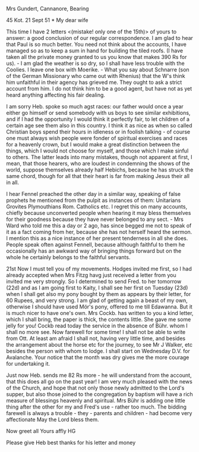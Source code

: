 Mrs Gundert, Cannanore, Bearing

45 Kot. 21 Sept 51
 <Sunday>*
My dear wife

This time I have 2 letters <(mistake! only one of the 15th)> of yours to answer: a good conclusion of our regular correspondence. I am glad to hear that Paul is so much better. You need not think about the accounts, I have managed so as to keep a sum in hand for building the tiled roofs. (I have taken all the private money granted to us you know that makes 390 Rs for us). - I am glad the weather is so dry, so I shall have less trouble with the Coolies. I leave one box with Moerike. - What you say about Schnarre (son of the German Missionary who came out with Rhenius) that the W's think him unfaithful in their agency has grieved me. They ought to ask a strict account from him. I do not think him to be a good agent, but have not as yet heard anything affecting his fair dealing.

I am sorry Heb. spoke so much agst races: our father would once a year either go himself or send somebody with us boys to see similar exhibitions, and if I had the opportunity I would think it perfectly fair, to let children of a certain age see them also in this country. I think it as nice as when so called Christian boys spend their hours in idleness or in foolish talking - of course one must always wish people were fonder of spiritual exercises and races for a heavenly crown, but I would make a great distinction between the things, which I would not choose for myself, and those which I make sinful to others. The latter leads into many mistakes, though not apparent at first, I mean, that those hearers, who are loudest in condemning the shows of the world, suppose themselves already half Hebichs, because he has struck the same chord, though for all that their heart is far from making Jesus their all in all.

I hear Fennel preached the other day in a similar way, speaking of false prophets he mentioned from the pulpit as instances of them: Unitarians Grovites Plymouthians Rom. Catholics etc. I regret this on many accounts, chiefly because unconverted people when hearing it may bless themselves for their goodness because they have never belonged to any sect. - Mrs Ward who told me this a day or 2 ago, has since begged me not to speak of it as a fact coming from her, because she has not herself heard the sermon. I mention this as a nice instance of her present tenderness in all she does. People speak often against Fennell, because although faithful to them he occasionally has an awkward way of bringing things forward but on the whole he certainly belongs to the faithful servants.

21st Now I must tell you of my movements. Hodges invited me first, so I had already accepted when Mrs Fitzg havg just received a letter from you invited me very strongly. So I determined to send Fred. to her tomorrow (22d) and as I am going first to Kaity, I shall see her first on Tuesday (23d) when I shall get also my pony bought by them as appears by their letter, for 60 Rupees, and very strong. I am glad of getting again a beast of my own, otherwise I should have used Mör's pony, offered to me till Edawanna. But it is much nicer to have one's own. Mrs Cockb. has written to you a kind letter, which I shall bring, the paper is thick, the contents little. She gave me some jelly for you! Cockb read today the service in the absence of Bühr. whom I shall no more see. Now farewell for some time! I shall not be able to write from Ott. At least am afraid I shall not, having very little time, and besides the arrangement about the horse etc for the journey, to see Mr J Walker, etc besides the person with whom to lodge. I shall start on Wednesday D.V. for Avalanche. Your notice that the month was dry gives me the more courage for undertaking it.

Just now Heb. sends me 82 Rs more - he will understand from the account, that this does all go on the past year! I am very much pleased with the news of the Church, and hope that not only those newly admitted to the Lord's supper, but also those joined to the congregation by baptism will have a rich measure of blessings heavenly and spiritual. Mrs Bühr is adding one little thing after the other for my and Fred's use - rather too much. The bidding farewell is always a trouble - they - parents and children - had become very affectionate May the Lord bless them.

Now greet all
 Yours affly HG

Please give Heb best thanks for his letter and money

